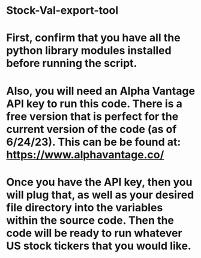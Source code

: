 # Stock-Val-export-tool
# First, confirm that you have all the python library modules installed before running the script. 
# Also, you will need an Alpha Vantage API key to run this code. There is a free version that is perfect for the current version of the code (as of 6/24/23). This can be be found at: https://www.alphavantage.co/
# Once you have the API key, then you will plug that, as well as your desired file directory into the variables within the source code. Then the code will be ready to run whatever US stock tickers that you would like. 
